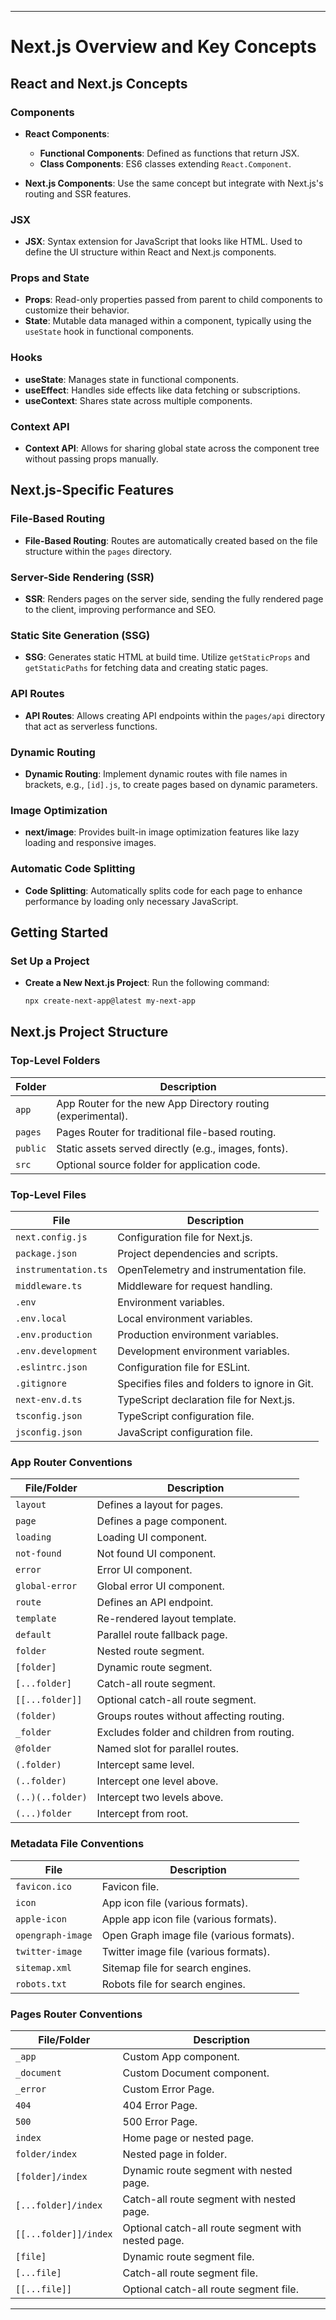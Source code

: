 
---

# Next.js Overview and Key Concepts

## React and Next.js Concepts

### Components
- **React Components**: 
  - **Functional Components**: Defined as functions that return JSX.
  - **Class Components**: ES6 classes extending `React.Component`.

- **Next.js Components**: Use the same concept but integrate with Next.js's routing and SSR features.

### JSX
- **JSX**: Syntax extension for JavaScript that looks like HTML. Used to define the UI structure within React and Next.js components.

### Props and State
- **Props**: Read-only properties passed from parent to child components to customize their behavior.
- **State**: Mutable data managed within a component, typically using the `useState` hook in functional components.

### Hooks
- **useState**: Manages state in functional components.
- **useEffect**: Handles side effects like data fetching or subscriptions.
- **useContext**: Shares state across multiple components.

### Context API
- **Context API**: Allows for sharing global state across the component tree without passing props manually.

## Next.js-Specific Features

### File-Based Routing
- **File-Based Routing**: Routes are automatically created based on the file structure within the `pages` directory.

### Server-Side Rendering (SSR)
- **SSR**: Renders pages on the server side, sending the fully rendered page to the client, improving performance and SEO.

### Static Site Generation (SSG)
- **SSG**: Generates static HTML at build time. Utilize `getStaticProps` and `getStaticPaths` for fetching data and creating static pages.

### API Routes
- **API Routes**: Allows creating API endpoints within the `pages/api` directory that act as serverless functions.

### Dynamic Routing
- **Dynamic Routing**: Implement dynamic routes with file names in brackets, e.g., `[id].js`, to create pages based on dynamic parameters.

### Image Optimization
- **next/image**: Provides built-in image optimization features like lazy loading and responsive images.

### Automatic Code Splitting
- **Code Splitting**: Automatically splits code for each page to enhance performance by loading only necessary JavaScript.

## Getting Started

### Set Up a Project
- **Create a New Next.js Project**: Run the following command:
  ```bash
  npx create-next-app@latest my-next-app
  ```

## Next.js Project Structure

### Top-Level Folders

| Folder  | Description                                             |
|---------|---------------------------------------------------------|
| `app`   | App Router for the new App Directory routing (experimental). |
| `pages` | Pages Router for traditional file-based routing.       |
| `public`| Static assets served directly (e.g., images, fonts).    |
| `src`   | Optional source folder for application code.           |

### Top-Level Files

| File                | Description                                             |
|---------------------|---------------------------------------------------------|
| `next.config.js`    | Configuration file for Next.js.                        |
| `package.json`      | Project dependencies and scripts.                       |
| `instrumentation.ts`| OpenTelemetry and instrumentation file.                 |
| `middleware.ts`     | Middleware for request handling.                       |
| `.env`              | Environment variables.                                 |
| `.env.local`        | Local environment variables.                           |
| `.env.production`   | Production environment variables.                       |
| `.env.development`  | Development environment variables.                      |
| `.eslintrc.json`    | Configuration file for ESLint.                         |
| `.gitignore`        | Specifies files and folders to ignore in Git.           |
| `next-env.d.ts`     | TypeScript declaration file for Next.js.               |
| `tsconfig.json`     | TypeScript configuration file.                         |
| `jsconfig.json`     | JavaScript configuration file.                         |

### App Router Conventions

| File/Folder         | Description                                              |
|---------------------|----------------------------------------------------------|
| `layout`            | Defines a layout for pages.                             |
| `page`              | Defines a page component.                               |
| `loading`           | Loading UI component.                                   |
| `not-found`         | Not found UI component.                                 |
| `error`             | Error UI component.                                     |
| `global-error`      | Global error UI component.                              |
| `route`             | Defines an API endpoint.                                |
| `template`          | Re-rendered layout template.                            |
| `default`           | Parallel route fallback page.                           |
| `folder`            | Nested route segment.                                   |
| `[folder]`          | Dynamic route segment.                                  |
| `[...folder]`       | Catch-all route segment.                                |
| `[[...folder]]`     | Optional catch-all route segment.                       |
| `(folder)`          | Groups routes without affecting routing.                |
| `_folder`           | Excludes folder and children from routing.               |
| `@folder`           | Named slot for parallel routes.                         |
| `(.folder)`         | Intercept same level.                                   |
| `(..folder)`        | Intercept one level above.                              |
| `(..)(..folder)`    | Intercept two levels above.                             |
| `(...)folder`       | Intercept from root.                                    |

### Metadata File Conventions

| File                | Description                                             |
|---------------------|---------------------------------------------------------|
| `favicon.ico`       | Favicon file.                                           |
| `icon`              | App icon file (various formats).                       |
| `apple-icon`        | Apple app icon file (various formats).                 |
| `opengraph-image`   | Open Graph image file (various formats).               |
| `twitter-image`     | Twitter image file (various formats).                  |
| `sitemap.xml`       | Sitemap file for search engines.                       |
| `robots.txt`        | Robots file for search engines.                        |

### Pages Router Conventions

| File/Folder         | Description                                              |
|---------------------|----------------------------------------------------------|
| `_app`              | Custom App component.                                   |
| `_document`         | Custom Document component.                              |
| `_error`            | Custom Error Page.                                      |
| `404`               | 404 Error Page.                                         |
| `500`               | 500 Error Page.                                         |
| `index`             | Home page or nested page.                               |
| `folder/index`      | Nested page in folder.                                 |
| `[folder]/index`    | Dynamic route segment with nested page.                |
| `[...folder]/index` | Catch-all route segment with nested page.              |
| `[[...folder]]/index`| Optional catch-all route segment with nested page.     |
| `[file]`            | Dynamic route segment file.                            |
| `[...file]`         | Catch-all route segment file.                          |
| `[[...file]]`       | Optional catch-all route segment file.                 |

---

